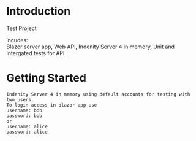 # Introduction 
Test Project 

incudes:    
    Blazor server app, 
    Web API,
    Indenity Server 4 in memory,
    Unit and Intergated tests for API

# Getting Started
	Indenity Server 4 in memory using default accounts for testing with two users.
	To login access in blazor app use 
    username: bob 
    password: bob 
    or
    username: alice 
    password: alice
    
